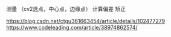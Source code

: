 测量 （cv2选点，中心点，边缘点）
计算偏差
矫正

https://blog.csdn.net/ctgu361663454/article/details/102477279
https://www.codeleading.com/article/38974862574/
